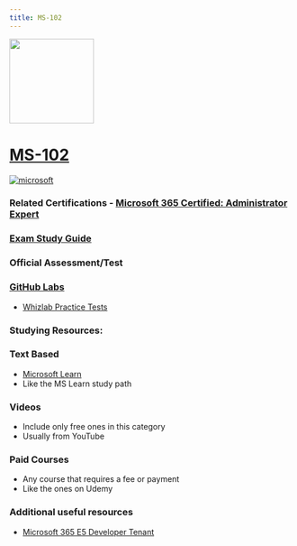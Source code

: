 ```yaml
---
title: MS-102
---
```


<img src="/ms-102.png" width="150" height="150">

# [MS-102](https://learn.microsoft.com/certifications/exams/ms-102)

<a href='https://learn.microsoft.com/en-us/certifications/browse/?type=role-based&levels=advanced' target="_blank"><img alt='microsoft' src='https://img.shields.io/badge/expert-100000?style=for-the-badge&logo=microsoft&logoColor=white&labelColor=0078D4&color=212221'/></a> 

### Related Certifications - [Microsoft 365 Certified: Administrator Expert](https://learn.microsoft.com/en-us/certifications/m365-enterprise-administrator)

### [Exam Study Guide](https://aka.ms/ms102-studyguide)

### Official Assessment/Test

### [GitHub Labs](https://github.com/MicrosoftLearning/MS-102T00-Microsoft-365-Administrator-Essentials/tree/master/Instructions/Labs)
- [Whizlab Practice Tests](https://www.whizlabs.com/ms-102-exam-microsoft-365-administrator/)

### Studying Resources:

### Text Based
- [Microsoft Learn](https://learn.microsoft.com/certifications/exams/ms-102)
- Like the MS Learn study path
### Videos
- Include only free ones in this category
- Usually from YouTube
### Paid Courses
- Any course that requires a fee or payment
- Like the ones on Udemy
### Additional useful resources
- [Microsoft 365 E5 Developer Tenant](https://developer.microsoft.com/en-us/microsoft-365/dev-program)



